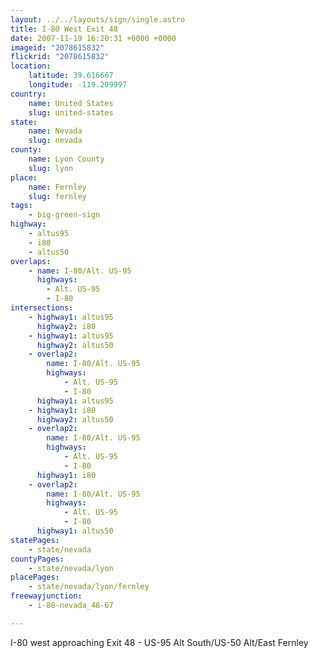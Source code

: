 ```yaml
---
layout: ../../layouts/sign/single.astro
title: I-80 West Exit 48
date: 2007-11-19 16:20:31 +0000 +0000
imageid: "2078615832"
flickrid: "2078615832"
location:
    latitude: 39.616667
    longitude: -119.209997
country:
    name: United States
    slug: united-states
state:
    name: Nevada
    slug: nevada
county:
    name: Lyon County
    slug: lyon
place:
    name: Fernley
    slug: fernley
tags:
    - big-green-sign
highway:
    - altus95
    - i80
    - altus50
overlaps:
    - name: I-80/Alt. US-95
      highways:
        - Alt. US-95
        - I-80
intersections:
    - highway1: altus95
      highway2: i80
    - highway1: altus95
      highway2: altus50
    - overlap2:
        name: I-80/Alt. US-95
        highways:
            - Alt. US-95
            - I-80
      highway1: altus95
    - highway1: i80
      highway2: altus50
    - overlap2:
        name: I-80/Alt. US-95
        highways:
            - Alt. US-95
            - I-80
      highway1: i80
    - overlap2:
        name: I-80/Alt. US-95
        highways:
            - Alt. US-95
            - I-80
      highway1: altus50
statePages:
    - state/nevada
countyPages:
    - state/nevada/lyon
placePages:
    - state/nevada/lyon/fernley
freewayjunction:
    - i-80-nevada_48-67

---
```

I-80 west approaching Exit 48 - US-95 Alt South/US-50 Alt/East Fernley